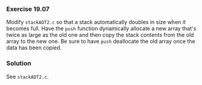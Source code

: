 ### Exercise 19.07

Modify `stackADT2.c` so that a stack automatically doubles in size when it
becomes full. Have the `push` function dynamically allocate a new array that's
twice as large as the old one and then copy the stack contents from the old
array to the new one. Be sure to have `push` deallocate the old array once the
data has been copied.

### Solution

See `stackADT2.c`.
